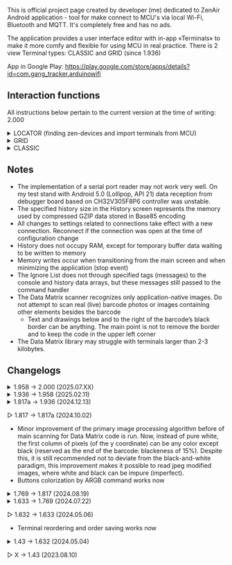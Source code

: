 This is official project page created by developer (me) dedicated to ZenAir Android application - tool for make connect to MCU's via local Wi-Fi, Bluetooth and MQTT. It's completely free and has no ads.

The application provides a user interface editor with in-app «Terminals» to make it more comfy and flexible for using MCU in real practice.
There is 2 view Terminal types: CLASSIC and GRID (since 1.936)

App in Google Play: https://play.google.com/store/apps/details?id=com.gang_tracker.arduinowifi

## Interaction functions
All instructions below pertain to the current version at the time of writing: 2.000

<details>
<summary>LOCATOR (finding zen-devices and import terminals from MCU)</summary>

1. Make Base64 import terminal text and insert it into sketch as `const char*` like:
```c
const PROGMEM char* zen_terminal = "[H4sIAAAAAAAAAJ2SW3OqMBDHPwtQZ6y0DHeRF1rl4KFK66UqoyfOcBUEpWJVhOF89qqZPoYHM5tMkt1f_tlNFgWuxzG0WNcvdpngMs5QLU7En3C4cXVfY64BF6eV4uUTAmRplqcY9mJIOkHTDApy9hUQ1RT-3wYU7R7vkHQr7skKAvXbaWSiVVVCUus7rupXMGilCE1xyNcboyEBLVVRShEJOXFFAVtIzA4q8kI-9qECQuflOPf8Za8iLyS0ukNJRTM8snzfaMiy52eJho3tyGRehh7vzf8daJpznrMNgbmLU4mt14NFaqd__WTuvhFye5IS54m8oGdvfh20zfxL1NJs1p0EjZe-9DEWa_CA4S4_9CwzVDS4Trv9cS25zllRYxnLrrc_V72bzwOdI1NvOGF7Z-yNMYyJ7deXsCmZy2kYOGYNs0azW7BLWF1FOILBntACyLvwFPL1-2HKtYoTmAUkdipYySChuLe1-dZ0o_WNkjt091Agg-xyk5ES1tllBVzPt9pj5g2VJBoRpl-Myj-DNKonz4_Wg5BvAGCO-lkFmEAtKeW98FSl1Ws3He8zs4VyFXdAL-HrwclQP6zlwt_WdoTawACIZGOiDDUGSr9HX7pvuhU_McdL8AOaXe2szgUAAA==]";

```
I also use `PROGMEM` in ESP8266

2. Then you should to add next special logic:
```c
#define ZEN_GET_GUI_COMMAND "zen_get_gui"
#define ZEN_GET_GUI_COMMAND_RESPONCE "zen_set_gui:"
#define ZEN_SEARCH_COMMAND "zen_search_message"
#define ZEN_SEARCH_COMMAND_RESPONCE "zen_OK"

if (strcmp(c, ZEN_SEARCH_COMMAND) == 0) {
  client.println(ZEN_SEARCH_COMMAND_RESPONCE);
  continue;
} else if (strcmp(c, ZEN_GET_GUI_COMMAND) == 0) {
  client.print(ZEN_GET_GUI_COMMAND_RESPONCE);
  client.println(zen_terminal);
  continue;
}
```
I use `continue` to skip the current pass of the loop inside the `while (client.connected())` statement. This ensures that no more data will be sent to the Locator during the search process.
<details>
<summary>Full code of Wi-Fi message handling</summary>

```c
// ###################### COMMON CONFIGURATION & CONSTANTS
#define ROOT_SIZE 120
#define READ_BYTES_TERMINATOR ';'
// ######################

void atClient() {
  while (client.connected()) {
    if (client.available()) {
      char c[(ROOT_SIZE)] = "";
      const uint8_t amount = client.readBytesUntil(READ_BYTES_TERMINATOR, c, (ROOT_SIZE));

      if (strcmp(c, ZEN_SEARCH_COMMAND) == 0) {
        client.println(ZEN_SEARCH_COMMAND_RESPONCE);
        continue;
      } else if (strcmp(c, ZEN_GET_GUI_COMMAND) == 0) {
        client.print(ZEN_GET_GUI_COMMAND_RESPONCE);
        client.println(zen_terminal);
        continue;
      }

      // ...
    }
  }
}
```
Where `client` is `WiFiClient client;` from `#include <ESP8266WiFi.h>`
</details>

3. Upload your modified sketch to your device
4. Open the main menu (top-left corner) and click the Locator's «Search Device» button to start the search process.
5. Wait for the Locator to find your device. You can monitor the process by checking the IPs in the Locator Log, accessible via the left icon.
- By default, the Locator searches within the IP range `192.168.0.0` to `192.168.3.0`.
- To modify the search range, go to the settings menu by clicking the gear icon on the right.
6. When a terminal is received from the device, you must manually add it unless you are in Log window. In Log the terminal will be added or replaced automatically, provided the corresponding setting is enabled

During the search process, the Locator sends a `zen_search_message` to your device, adds the device to the whitelist, and continues the search. At the end of the process, it checks the whitelist by sending a `zen_get_gui` message.

</details>
 
<details>
<summary>GRID</summary>
  
The main way to control the environment from MCU is `zenItem` default commands, here is help table below.
You can also use the commands without an MCU by hand. To do this, enable the «Send messages directly to the internal commands handler» option on the sender item's settings.
```
Non-mqtt commands handling:

		Works with all items

	zenItem index 	setColor 	uint32_t(color)		Set background color for item
	zenItem index 	setColor				Clear background color for item by default color
	zenItem 	setColor 	uint32_t(color)		Set background color for all items
	zenItem 	setColor 				Clear background color for all items by default color
		
		Works with all items

	zenItem index 	setTitle 	your text		Set title text
	zenItem index 	setTitle 				Clear title text
	zenItem 	setTitle 	your text		Set title text for all
	zenItem 	setTitle 				Clear title text for all
	
		Works with: StateItem

	zenItem index	setText 	your text		Set text to extra field for StateItem
	zenItem index	setText 				Clear text in extra field for StateItem
	zenItem 	setText 	your text		Set text to extra field for all StateItems
	zenItem 	setText 				Clear text in extra field for all StateItems
		
		Works with: StateItem & ButtonItem & TextLogItem & SliderItem
		* «-» char to ignore param on icon_code place: «zenItem 0 setIcon - 4279522515»

	zenItem index 	setIcon 	uint32_t(icon_code)			Set icon to item
	zenItem index 	setIcon 	uint32_t(icon_code) uint32_t(color) 	Set colorized icon to item
	zenItem index 	setIcon 	-* 		    uint32_t(color) 	Set color to icon
	zenItem index 	setIcon 	-* 					Clear icon color
	zenItem index 	setIcon 						Clear icon & color for item
	zenItem       	setIcon 	uint32_t(icon_code)			Set icon for all items
	zenItem       	setIcon 	uint32_t(icon_code) uint32_t(color)	Set colorized icon for all items
	zenItem       	setIcon 	-* 		    uint32_t(color)	Set color to icon for all items
	zenItem       	setIcon 	-* 					Clear icon color for all items
	zenItem       	setIcon 						Clear icon & color for all items
	
	Example:
		zenItem 0 setTitle hello title
		element of zero index will gives new title: "hello title"
	
MQTT commands handling:
	StateItem:
		Message-to-color (state commands in settings)
		Works with only one element per command (individually - against processing logic of non-mqtt connection)
		Any messages that cannot be processed as color-command will be identified as extra text to insert to the item
	TextLogItem:
		Any message will added to log (except success handled main zenItem commands with «Don't display accepted commands» setting)
	ButtonItem:
		isn't subscriber
	TextFieldItem:
		isn't subscriber
	SliderItem:
		isn't subscriber
```
<video src="res/zenItemCommandsHandleDemo.mp4" width=250 />
</details>


<details>
<summary>CLASSIC</summary>

#### The MCU can set the button color defined in the button Settings
1) Activate in: Settings → Buttons! → Button → Enable color changing with commands
2) Set your preferred command with plain text
3) Set your preferred color by clicking to color represent box
4) Receive command from MCU
In sketch it can be:
```c
  client.println("command");
```
Where `client` is `WiFiClient client;` from `#include <ESP8266WiFi.h>`

#### The MCU can set the button color directement in ARGB format
1) Activate in: Settings → Buttons! → Button → Allow to set ARGB color by command as <command button_index uint32_t(color)>
2) Set your preferred command with plain text
3) Receive command from MCU
In sketch it can be:
```c
  #define ARGB_TO_UINT32(a, r, g, b) (((uint32_t)(a) << 24) | ((uint32_t)(r) << 16) | ((uint32_t)(g) << 8) | (uint32_t)(b))
  const uint8_t buttonCount = 4;
  static uint32_t time = 0;
  static uint8_t buttonIndex = 0;
  static uint8_t a = 255, r = 64, g = 128, b = 255;

  if (millis() - time > 50) {
    time = millis();
    if (++buttonIndex > buttonCount-1) buttonIndex = 0;
    uint32_t color = ARGB_TO_UINT32(a, r++, g++, b++);
    client.print("setColor ");
    client.print(buttonIndex);
    client.print(" ");
    client.println(color);
    // First output will be: "setColor 1 4282417407"
  }
```
<img src="res/setColor.gif" width="400" height="300" alt="Color set demo">

#### The MCU can reset all current button colors to the default white with a command
1) Activate in: Settings → Buttons! → Use all button colors clear command
2) Set your preferred command with plain text
3) Receive command from MCU (see instructions above)

#### The MCU can set the button text
1) Activate in: Settings → Buttons! → Button → Enable a text replacement command
2) Set your preferred command with plain text
3) Receive command from MCU
In sketch it can be:
```c
  static uint16_t i = 0;
  client.print("setTextCommand ");
  client.println(i++);
  // It makes next string: "setTextCommand 0"
```
Ensure that the format specified in the app is strictly followed, including maintaining a space between the command and the button future text: "command text"
</details>

## Notes

- The implementation of a serial port reader may not work very well. On my test stand with Android 5.0 (Lollipop, API 21) data reception from debugger board based on CH32V305F8P6 controller was unstable.
- The specified history size in the History screen represents the memory used by compressed GZIP data stored in Base85 encoding
- All changes to settings related to connections take effect with a new connection. Reconnect if the connection was open at the time of configuration change
- History does not occupy RAM, except for temporary buffer data waiting to be written to memory
- Memory writes occur when transitioning from the main screen and when minimizing the application (stop event)
- The Ignore List does not through specified tags (messages) to the console and history data arrays, but these messages still passed to the command handler
- The Data Matrix scanner recognizes only application-native images. Do not attempt to scan real (live) barcode photos or images containing other elements besides the barcode
  - Text and drawings below and to the right of the barcode’s black border can be anything. The main point is not to remove the border and to keep the code in the upper left corner
- The Data Matrix library may struggle with terminals larger than 2-3 kilobytes.

## Changelogs

<details>
<summary>1.958 → 2.000 (2025.07.XX)</summary>

Thank you for using my app. If you like it, I will be very glad to receive your review on Google Play!

This update marks a transition to a new version, featuring new functionality as well as a number of important improvements and fixes.

Features:
- Added a new connection type: USB Serial.
- Added a new element to the Grid Terminal: Slider.

Improvements:
- The timestamp is now colored.
- Added more timestamp options: UNIX, Relative, Delta - for Log items
- Added an option to disable network status tracking in the settings.
- Improved the behavior of the terminal auto-reconnect, with an added option to cancel.
- Terminals that have lost connection are now marked with a dim green indicator.
- The import window now displays the size of the terminal being copied.
- Added a pop-up notification for internet connection loss.
- Some settings now include a list of preset values for quick selection.

Performance:
- Timestamp formatter now cached, this will speed up the processing of received messages

Fixes:
- Fixed an issue of Classic terminal settings, due to which changes made inside tabs were reset upon closing and reopening.
- Fixed a bug where the connection might not close after a single click on the scroll element.
- Fixed: The joystick indicator did not return to its central position after interaction ended.
- Fixed: When using a slider send delay, the last sent value could be incorrect.
- Fixed: After background image change, blur scroll invokes image changing to previous
- Fixed some UI bugs
  
</details>
<details>
<summary>1.936 → 1.958 (2025.02.11)</summary>

Features:
- Added the ability to set a custom background image for the Terminal
- MQTT elements in the Grid Terminal can now locally disable the global topic
- Buttons now support an "on release" command

Fixes:
- Fixed a crash when entering settings after creating a Bluetooth Terminal
- Fixed a crash caused by an receiving invalid setColor command in the CLASSIC Terminal (e.g., setColor 0)
- Fixed an issue where the last line was duplicated in the history
- Fixed a bug where the slider sent technical information to the console when the "Don't display Repeatable sends" setting was enabled.
  
</details>
<details>
<summary>1.817a → 1.936 (2024.12.13)</summary>

Thank you to everyone who continues to use my app! In turn, I'm introducing a new version

It's become pretty clear to me that the classic terminal view can't fully satisfy all the needs of IoT devices - it's too inflexible, so I started development. After several months of continuous work, I'm releasing an update

I want to express my gratitude again: as of 24.12.04, we have 479 active users, I really appreciate your dedication and trust in my project and I hope that my subsequent absence won't upset you. The next version will definitely be

"Removed the 'mail to developer' feature" - unfortunately, I can't afford to maintain a normal server for collecting statistics and your messages. Before this update, I used a crutch with mqtt hosting: it worked very poorly. I can't be sure that your messages are getting through. All I got was the messages "123" and "gcv". Please leave feedback on GitHub

Support for the French language has been discontinued, sorry, but 15 people is too few, especially since the quality of the translation left much to be desired

Features:
- Introduced an alpha version of the Grid terminal:
* A new type of user interface with the ability to place elements on a grid, customize their appearance (background, icons, names, content size inside)
* Advanced ability to change all element parameters via commands from microcontrollers
* Available elements: StateItem, TextLogItem, ButtonItem, TextFieldItem
* Planned: Slider, Switch, Linear Chart, Joystick and others

- Added a function to scan the local network for your devices and get the terminal embedded in the device - now you can put the terminal in the controller's memory and retrieve it during the search process. You can find an example on Githab.
- Added autosave
- Added the ability to automatically connect when the application starts

Improvements:
- Saving the scroll position in the list when it is expanded
- Blocking scrolling beyond the nested list
- Added console lines highlighting for more contrast and a numeric score of line on the side
- Added ARGB values (0-255) and white shadow on background for greater contrast to the HSV circle
- Added global button size modifier for classic terminal
- Description text in settings is now highlighted, all pictures have been removed
- Changed last button pressed to softer blue

Fixes:
- Fixed: the settings for the unclickability of the button in the classic terminal were not copied or exported
- On the main settings screen, changes made in the terminals were not saved before restarting
- Fixed export issues: changes made before export are now also saved
- Fixed a bug with the remaining red text when an import attempt failed, even when a simple warning was displayed that should have been yellow
- The timecode was not displayed in the console when the "Don't show repeatable messages" setting was active
- Fixed the display of the time zone for new exported terminals
- Fixed the indent after the button array

Performance:
- Improved codebase
- Reduced text volume of exporting terminal by ~17% by eliminating default values

Other Changes:
- Added a link to GitHub in the main menu
- Removed the "mail to developer" function
- Increased the maximum size of an imported terminal, considered potentially dangerous, to 5120 bytes
- Increased limits of buttons (30 -> 60) and sliders (9 -> 16) for the classic terminal

</details>

▷ 1.817 → 1.817a (2024.10.02)
- Minor improvement of the primary image processing algorithm before of main scanning for Data Matrix code is run. Now, instead of pure white, the first column of pixels (of the y coordinate) can be any color except black (reserved as the end of the barcode: blackeness of 15%). Despite this, it is still recommended not to deviate from the black-and-white paradigm, this improvement makes it possible to read jpeg modified images, where white and black can be impure (imperfect).
- Buttons colorization by ARGB command works now
<details>
<summary>1.769 → 1.817 (2024.08.19)</summary>

I should have released this update a long time ago, but unfortunately I noticed a significant bug with the MQTT buttons too late.

I have plans for the next version to add a real grid panel on which it will be possible to place and move elements. Add a chart at the end...

Performance:
- External data storage library has been removed, streamlining app size
- That migration has reduced required occupied by user data by ~58%

Features:
- Added a new feature to send messages directly to the developer, making it easier to report bugs or suggest features
- Introduced the ability to assign colors to buttons using the ARGB format by MCU (check out an example on GitHub)
- Added visible dashes steps on the slider body at low values

Fixes:
- MQTT buttons and sliders are now fully operational
- Button states are now saved when you exit the app
- Improved slider behavior with small values
- Fixed an issue where the slider did not send value of a single click or at release when the delay setting was enabled
- Removed the "Receiver Delay" setting as it no longer had any functional impact
- The time-based auto-clicker functionality for buttons has been removed

</details>
<details>
<summary>1.633 → 1.769 (2024.07.22)</summary>
I would like to thank everyone who continues to use my App and those who manually send crash reports via email. Thank you!
  
For more information, including other version changelogs and usage examples, you can find the GitHub link on the interface size setting screen (Settings by Default). Also if you want to receive new versions earlier, join the beta testers on the ZenAir App page on the Google Play

Performance:
- Enhanced message processing speed by eliminating memory lookups for console and history limit values
- Reduced battery consumption by migrating from Activity to Compose Navigation

Features:
- Added MQTT connection type
- Added disconnect time progress bar
- Added connection indicator on terminal top
- Added a setting to adjust console height
- Added a setting to include a timestamp in console messages
- Enabled sharing and importing terminals as images with a Data Matrix
- Including an option to insert trusted information about the terminal creator (not encrypted or centralized)
- Implemented a preliminary check of data types (IPv4, port, etc.) at terminal import, for more security
- Added a section in terminal settings for configuring individual sliders (joystick mode and other slider settings for each terminal)
- Introduced 3 new slider settings:
1) Round by x (integer) at sending
2) Set delay for slider sending in millis
3) Send only last value
- Increased the maximum number of buttons from 16 to 30
- Added 3 button-specific functions:
1) Button non-clickability
2) Functionality of the status element. Now, using commands from the controller, you can change the color of the button
3) Button text change functionality from microcontroller (on specific received commands)
- Introduced 3 general button functions:
1) Change the maximum capacity of a button row (1-10)
2) Add a reset button to revert button states
3) Use external command to reset button colors only
- Added a setting to ignore successfully processed commands
- Added a setting to merge the connect and disconnect buttons

Fixes:
- Fixed fonts in Вialog Boxes
- Fixed stack behavior
- Fixed a bug where the last terminal was not deleted
- Fixed a bug where the settings check box did not save the state of setting
- Fixed a bug where disconnections, connections and error messages were added in the disabled console
- Fixed a bug where the console cleaning button did not clear memory data
- Fixed a bug in «Settings by Default» where disabling one and enabling another did not activate the restart button

Known Issues:
- Resource limit settings for the receiver do not currently have any effect
</details>

▷ 1.632 → 1.633 (2024.05.06)
- Terminal reordering and order saving works now
<details>
<summary>1.43 → 1.632 (2024.05.04)</summary>

Performance:
- Reduced a bit RAM usage by two classes merging
- Reduced App size (for ~2MB) by implementing additional shrink configurations
- Reduced storage usage by data compression using Gzip
- Improved implementation of blacklist functionality
- History now loads asynchronously
- Made minor adjustments for better optimization in App layout structure
- The Input Stream (receiver) working is stopped now at disabled Console

Features:
- Added ability to reorder Terminals with long press
- Added Terminal Export/Import possibility (Import: Add New Terminal -> Type Page)
- Added global options to change font size of Console and of common text
- Added «clean» button for the Console
- By joystick send zero, «;» terminator and user's «You have sent:» messages now can be customized in settings
- Added setting for disable view of repeatable (multiple) messages in Console from sliders and pressable buttons
- Added setting of last pressed button showing
- Added visual scroll bar to Console and History
- Introduced Terminal duplication (Terminal Settings -> Top Right Menu)

Fixes:
- Fixed settings UI behavior at unstandart screen sizes
- Slider auto disconnection works correctly now - without sudden closure at repeatedly pressing or at multi taping
- Fixed latency of initialization a new screen caused by data saving event
- Fixed issue where only one line could be selected in History
- Fixed (maybe) Bluetooth caused crashes by adding permission check and their requests event (thanks to the users who sends crash logs by email)

Future:
- MQTT panel addition

</details>

▷ X → 1.43 (2023.08.10)
